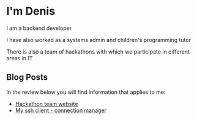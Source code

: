 # I'm Denis 

I am a backend developer

I have also worked as a systems admin and children's programming tutor

There is also a team of hackathons with which we participate in different areas in IT

## Blog Posts
In the review below you will find information that applies to me:

- [Hackathon team website](https://жыбийрыр.рф/)
- [My ssh client - connection manager](https://ssh-connection-manager.github.io/docs)

